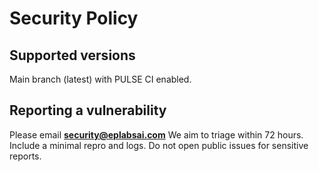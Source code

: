 # Security Policy

## Supported versions
Main branch (latest) with PULSE CI enabled.

## Reporting a vulnerability
Please email **security@eplabsai.com**
We aim to triage within 72 hours. Include a minimal repro and logs.
Do not open public issues for sensitive reports.

